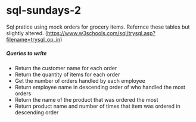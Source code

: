 # sql-sundays-2

Sql pratice using mock orders for grocery items. Refernce these tables but slightly altered.
(https://www.w3schools.com/sql/trysql.asp?filename=trysql_op_in)

##### Queries to write

- Return the customer name for each order
- Return the quantity of items for each order
- Get the number of orders handled by each employee
- Return employee name in descending order of who handled the most orders
- Return the name of the product that was ordered the most
- Return product name and number of times that item was ordered in descending order
